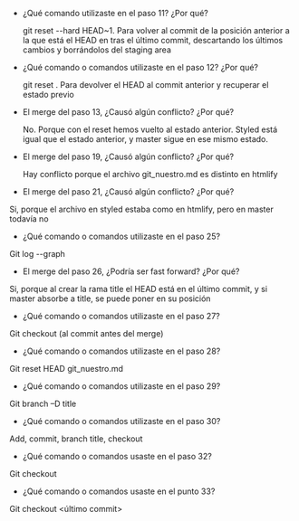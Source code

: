 - ¿Qué comando utilizaste en el paso 11? ¿Por qué? 

    git reset --hard HEAD~1. Para volver al commit de la posición anterior a la que está el HEAD en tras el último commit, descartando los últimos cambios y borrándolos del staging area 

- ¿Qué comando o comandos utilizaste en el paso 12? ¿Por qué? 

    git reset <hash del commit>. Para devolver el HEAD al commit anterior y recuperar el estado previo 

- El merge del paso 13, ¿Causó algún conflicto? ¿Por qué? 

    No. Porque con el reset hemos vuelto al estado anterior. Styled está igual que el estado anterior, y master sigue en ese mismo estado. 

- El merge del paso 19, ¿Causó algún conflicto? ¿Por qué? 

    Hay conflicto porque el archivo git_nuestro.md es distinto en htmlify 

- El merge del paso 21, ¿Causó algún conflicto? ¿Por qué? 

Si, porque el archivo en styled estaba como en htmlify, pero en master todavía no 

- ¿Qué comando o comandos utilizaste en el paso 25? 

Git log --graph 

- El merge del paso 26, ¿Podría ser fast forward? ¿Por qué? 

Si, porque al crear la rama title el HEAD está en el último commit, y si master absorbe a title, se puede poner en su posición 

- ¿Qué comando o comandos utilizaste en el paso 27? 

Git checkout (al commit antes del merge) 

- ¿Qué comando o comandos utilizaste en el paso 28? 

Git reset HEAD git_nuestro.md 

- ¿Qué comando o comandos utilizaste en el paso 29? 

Git branch –D title 

- ¿Qué comando o comandos utilizaste en el paso 30? 

Add, commit, branch title, checkout <paso del merge de title en master> 

- ¿Qué comando o comandos usaste en el paso 32? 

Git checkout <primer commit> 

- ¿Qué comando o comandos usaste en el punto 33? 

Git checkout <último commit> 

 
